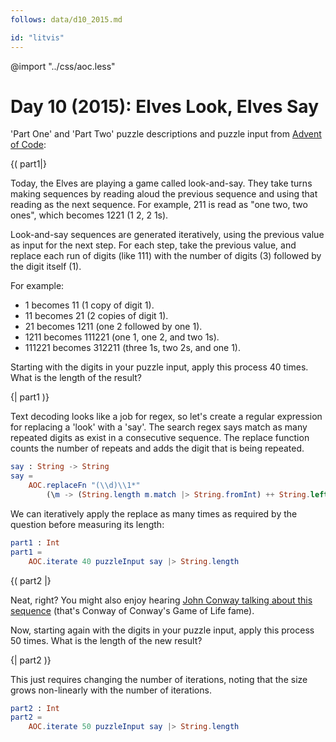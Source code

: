 ```yaml
---
follows: data/d10_2015.md

id: "litvis"
---
```


@import "../css/aoc.less"

# Day 10 (2015): Elves Look, Elves Say

'Part One' and 'Part Two' puzzle descriptions and puzzle input from [Advent of Code](https://adventofcode.com/2015/day/10):

{( part1|}

Today, the Elves are playing a game called look-and-say. They take turns making sequences by reading aloud the previous sequence and using that reading as the next sequence. For example, 211 is read as "one two, two ones", which becomes 1221 (1 2, 2 1s).

Look-and-say sequences are generated iteratively, using the previous value as input for the next step. For each step, take the previous value, and replace each run of digits (like 111) with the number of digits (3) followed by the digit itself (1).

For example:

- 1 becomes 11 (1 copy of digit 1).
- 11 becomes 21 (2 copies of digit 1).
- 21 becomes 1211 (one 2 followed by one 1).
- 1211 becomes 111221 (one 1, one 2, and two 1s).
- 111221 becomes 312211 (three 1s, two 2s, and one 1).

Starting with the digits in your puzzle input, apply this process 40 times. What is the length of the result?

{| part1 )}

Text decoding looks like a job for regex, so let's create a regular expression for replacing a 'look' with a 'say'.
The search regex says match as many repeated digits as exist in a consecutive sequence.
The replace function counts the number of repeats and adds the digit that is being repeated.

```elm {l}
say : String -> String
say =
    AOC.replaceFn "(\\d)\\1*"
        (\m -> (String.length m.match |> String.fromInt) ++ String.left 1 m.match)
```

We can iteratively apply the replace as many times as required by the question before measuring its length:

```elm {l r}
part1 : Int
part1 =
    AOC.iterate 40 puzzleInput say |> String.length
```

{( part2 |}

Neat, right? You might also enjoy hearing [John Conway talking about this sequence](https://www.youtube.com/watch?v=ea7lJkEhytA) (that's Conway of Conway's Game of Life fame).

Now, starting again with the digits in your puzzle input, apply this process 50 times. What is the length of the new result?

{| part2 )}

This just requires changing the number of iterations, noting that the size grows non-linearly with the number of iterations.

```elm {l r}
part2 : Int
part2 =
    AOC.iterate 50 puzzleInput say |> String.length
```
